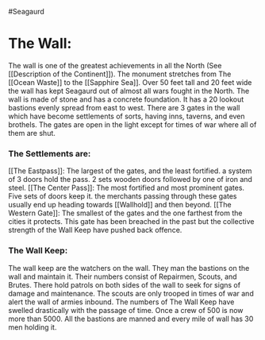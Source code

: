 #Seagaurd
# The Wall:
The wall is one of the greatest achievements in all the North (See [[Description of the Continent]]). The monument stretches from The [[Ocean Waste]] to the [[Sapphire Sea]]. Over 50 feet tall and 20 feet wide the wall has kept Seagaurd out of almost all wars fought in the North. The wall is made of stone and has a concrete foundation. It has a 20 lookout bastions evenly spread from east to west. There are 3 gates in the wall which have become settlements of sorts, having inns, taverns, and even brothels.  The gates are open in the light except for times of war where all of them are shut.

### The Settlements are: 
[[The Eastpass]]:
	The largest of the gates, and the least fortified. a system of 3 doors hold the pass. 2 sets wooden doors followed by one of iron and steel.
[[The Center Pass]]:
	The most fortified and most prominent gates. Five sets of doors keep it. the merchants passing through these gates usually end up heading towards [[Wallhold]] and then beyond.
[[The Western Gate]]:
	The smallest of the gates and the one farthest from the cities it protects. This gate has been breached in the past but the collective strength of the Wall Keep have pushed back offence.

### The Wall Keep:
The wall keep are the watchers on the wall. They man the bastions on the wall and maintain it. Their numbers consist of Repairmen, Scouts, and Brutes. There hold patrols on both sides of the wall to seek for signs of damage and maintenance. The scouts are only trooped in times of war and alert the wall of armies inbound. The numbers of The Wall Keep have swelled drastically with the passage of time. Once a crew of 500 is now more than 5000. All the bastions are manned and every mile of wall has 30 men holding it.
